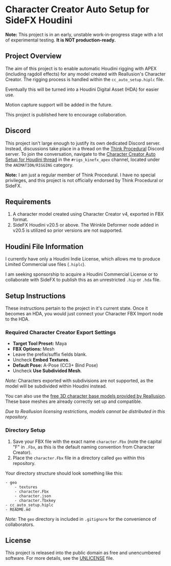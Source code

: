 # Character Creator Auto Setup for SideFX Houdini

**Note:** This project is in an early, unstable work-in-progress stage with a
lot of experimental testing. **It is NOT production-ready.**

## Project Overview

The aim of this project is to enable automatic Houdini rigging with APEX
(including ragdoll effects) for any model created with Reallusion's Character
Creator. The rigging process is handled within the `cc_auto_setup.hiplc` file.

Eventually this will be turned into a Houdini Digital Asset (HDA) for easier
use.

Motion capture support will be added in the future.

This project is published here to encourage collaboration.

## Discord

This project isn't large enough to justify its own dedicated Discord server.
Instead, discussions take place in a thread on the [Think Procedural](https://thinkprocedural.com/)
Discord server. To join the conversation, navigate to the [Character Creator Auto Setup for Houdini thread](https://discord.com/channels/230123485668573184/1275123376385429556)
in the `#rigs_kinefx_apex` channel, located under the `ANIMATION/RIGGING`
category.

**Note:** I am just a regular member of Think Procedural. I have no special
privileges, and this project is not officially endorsed by Think Procedural or
SideFX.

## Requirements

1. A character model created using Character Creator v4, exported in FBX format.
2. SideFX Houdini v20.5 or above. The Wrinkle Deformer node added in v20.5 is
   utilized so prior versions are not supported.

## Houdini File Information

I currently have only a Houdini Indie License, which allows me to produce
Limited Commercial use files (`.hiplc`).

I am seeking sponsorship to acquire a Houdini Commercial License or to
collaborate with SideFX to publish this as an unrestricted `.hip` or `.hda` file.

## Setup Instructions

These instructions pertain to the project in it's current state. Once it becomes
an HDA, you would just connect your Character FBX Import node to the HDA.

### Required Character Creator Export Settings

- **Target Tool Preset:** Maya
- **FBX Options:** Mesh
- Leave the prefix/suffix fields blank.
- Uncheck **Embed Textures**.
- **Default Pose:** A-Pose (CC3+ Bind Pose)
- Uncheck **Use Subdivided Mesh**.

_Note:_ Characters exported with subdivisions are not supported, as the model
will be subdivided within Houdini instead.

You can also use the [free 3D character base models provided by Reallusion](https://www.reallusion.com/character-creator/free-3d-character-base.html).
These base meshes are already correctly set up and compatible.

_Due to Reallusion licensing restrictions, models cannot be distributed in this
repository._

### Directory Setup

1. Save your FBX file with the exact name `character.Fbx` (note the capital "F"
   in `.Fbx`, as this is the default naming convention from Character Creator).
2. Place the `character.Fbx` file in a directory called `geo` within this
   repository.

Your directory structure should look something like this:

```
- geo
    - textures
    - character.Fbx
    - character.json
    - character.fbxkey
- cc_auto_setup.hiplc
- README.md
```

_Note:_ The `geo` directory is included in `.gitignore` for the convenience of
collaborators.

## License

This project is released into the public domain as free and unencumbered
software. For more details, see the [UNLICENSE](./UNLICENSE) file.
